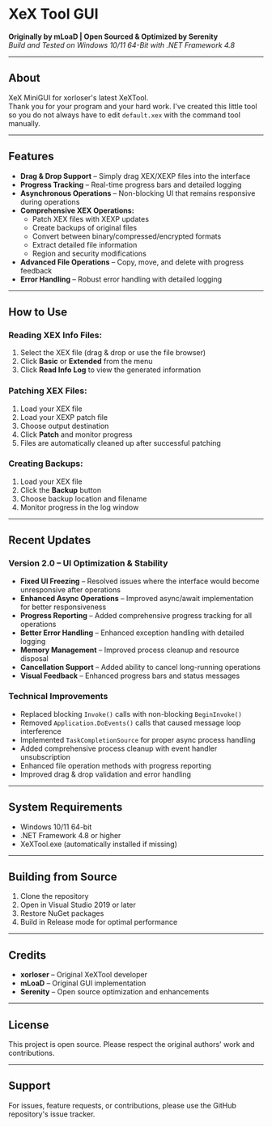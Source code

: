 # XeX Tool GUI

**Originally by mLoaD | Open Sourced & Optimized by Serenity**  
*Build and Tested on Windows 10/11 64-Bit with .NET Framework 4.8*

---

## About

XeX MiniGUI for xorloser's latest XeXTool.  
Thank you for your program and your hard work. I've created this little tool so you do not always have to edit `default.xex` with the command tool manually.

---

## Features

- **Drag & Drop Support** – Simply drag XEX/XEXP files into the interface
- **Progress Tracking** – Real-time progress bars and detailed logging
- **Asynchronous Operations** – Non-blocking UI that remains responsive during operations
- **Comprehensive XEX Operations:**
  - Patch XEX files with XEXP updates
  - Create backups of original files
  - Convert between binary/compressed/encrypted formats
  - Extract detailed file information
  - Region and security modifications
- **Advanced File Operations** – Copy, move, and delete with progress feedback
- **Error Handling** – Robust error handling with detailed logging

---

## How to Use

### Reading XEX Info Files:
1. Select the XEX file (drag & drop or use the file browser)
2. Click **Basic** or **Extended** from the menu
3. Click **Read Info Log** to view the generated information

### Patching XEX Files:
1. Load your XEX file
2. Load your XEXP patch file
3. Choose output destination
4. Click **Patch** and monitor progress
5. Files are automatically cleaned up after successful patching

### Creating Backups:
1. Load your XEX file
2. Click the **Backup** button
3. Choose backup location and filename
4. Monitor progress in the log window

---

## Recent Updates

### Version 2.0 – UI Optimization & Stability
- **Fixed UI Freezing** – Resolved issues where the interface would become unresponsive after operations
- **Enhanced Async Operations** – Improved async/await implementation for better responsiveness
- **Progress Reporting** – Added comprehensive progress tracking for all operations
- **Better Error Handling** – Enhanced exception handling with detailed logging
- **Memory Management** – Improved process cleanup and resource disposal
- **Cancellation Support** – Added ability to cancel long-running operations
- **Visual Feedback** – Enhanced progress bars and status messages

### Technical Improvements
- Replaced blocking `Invoke()` calls with non-blocking `BeginInvoke()`
- Removed `Application.DoEvents()` calls that caused message loop interference
- Implemented `TaskCompletionSource` for proper async process handling
- Added comprehensive process cleanup with event handler unsubscription
- Enhanced file operation methods with progress reporting
- Improved drag & drop validation and error handling

---

## System Requirements
- Windows 10/11 64-bit
- .NET Framework 4.8 or higher
- XeXTool.exe (automatically installed if missing)

---

## Building from Source
1. Clone the repository
2. Open in Visual Studio 2019 or later
3. Restore NuGet packages
4. Build in Release mode for optimal performance

---

## Credits
- **xorloser** – Original XeXTool developer
- **mLoaD** – Original GUI implementation
- **Serenity** – Open source optimization and enhancements

---

## License
This project is open source. Please respect the original authors' work and contributions.

---

## Support
For issues, feature requests, or contributions, please use the GitHub repository's issue tracker.
